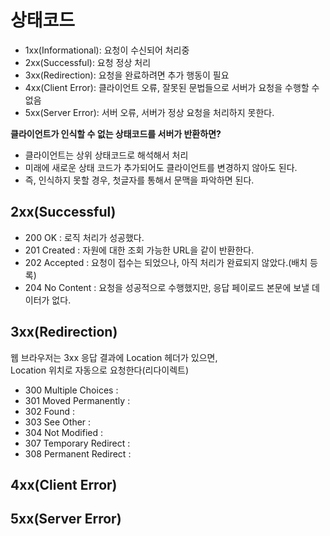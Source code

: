 # 상태코드 

* 1xx(Informational): 요청이 수신되어 처리중   
* 2xx(Successful): 요청 정상 처리    
* 3xx(Redirection): 요청을 완료하려면 추가 행동이 필요    
* 4xx(Client Error): 클라이언트 오류, 잘못된 문법들으로 서버가 요청을 수행할 수 없음     
* 5xx(Server Error): 서버 오류, 서버가 정상 요청을 처리하지 못한다.      
   
**클라이언트가 인식할 수 없는 상태코드를 서버가 반환하면?**       
* 클라이언트는 상위 상태코드로 해석해서 처리       
* 미래에 새로운 상태 코드가 추가되어도 클라이언트를 변경하지 않아도 된다.      
* 즉, 인식하지 못할 경우, 첫글자를 통해서 문맥을 파악하면 된다.     

## 2xx(Successful)  

* 200 OK : 로직 처리가 성공했다.      
* 201 Created : 자원에 대한 조회 가능한 URL을 같이 반환한다.     
* 202 Accepted : 요청이 접수는 되었으나, 아직 처리가 완료되지 않았다.(배치 등록)     
* 204 No Content : 요청을 성공적으로 수행했지만, 응답 페이로드 본문에 보낼 데이터가 없다.  

## 3xx(Redirection)   

웹 브라우저는 3xx 응답 결과에 Location 헤더가 있으면,   
Location 위치로 자동으로 요청한다(리다이렉트)     

* 300 Multiple Choices : 
* 301 Moved Permanently : 
* 302 Found : 
* 303 See Other :
* 304 Not Modified :
* 307 Temporary Redirect :
* 308 Permanent Redirect :


## 4xx(Client Error)
## 5xx(Server Error) 
